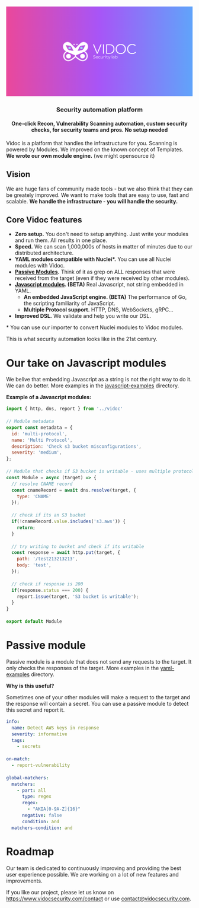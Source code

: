 <p align="center"><a href="https://k6.io/"><img src="assets/new-cover-with-logo.png" alt="k6" /></a></p>

<h3 align="center">Security automation platform</h3>
<h4 align="center">One-click Recon, Vulnerability Scanning automation, custom security checks, for security teams and pros. No setup needed</h4>

Vidoc is a platform that handles the infrastructure for you. Scanning is powered by Modules. We improved on the known concept of Templates. **We wrote our own module engine.** (we might opensource it)

## Vision

We are huge fans of community made tools - but we also think that they can be greately improved. We want to make tools that are easy to use, fast and scalable. **We handle the infrastructure - you will handle the security.**

## Core Vidoc features

- **Zero setup.** You don't need to setup anything. Just write your modules and run them. All results in one place.
- **Speed.** We can scan 1,000,000s of hosts in matter of minutes due to our distributed architecture.
- **YAML modules compatible with Nuclei\*.** You can use all Nuclei modules with Vidoc.
- **[Passive Modules](#passive-module).** Think of it as grep on ALL responses that were received
from the target (even if they were received by other modules).
- **[Javascript modules](#our-take-on-javascript-modules). (BETA)** Real Javascript, not string embedded in YAML.
    - **An embedded JavaScript engine. (BETA)** The performance of Go, the scripting familiarity of JavaScript.
    - **Multiple Protocol support.** HTTP, DNS, WebSockets, gRPC...
- **Improved DSL.** We validate and help you write our DSL.

\* You can use our importer to convert Nuclei modules to Vidoc modules.

This is what security automation looks like in the 21st century.

# Our take on Javascript modules

We belive that embedding Javascript as a string is not the right way to do it. We can do better. More examples in the [javascript-examples](javascript-examples) directory.

**Example of a Javascript modules:**

```javascript
import { http, dns, report } from '../vidoc'

// Module metadata
export const metadata = {
  id: 'multi-protocol',
  name: 'Multi Protocol',
  description: 'Check s3 bucket misconfigurations',
  severity: 'medium',
};

// Module that checks if S3 bucket is writable - uses multiple protocols
const Module = async (target) => {
  // resolve CNAME record
  const cnameRecord = await dns.resolve(target, {
    type: 'CNAME'
  });

  // check if its an S3 bucket
  if(!cnameRecord.value.includes('s3.aws')) {
    return;
  }

  // try writing to bucket and check if its writable
  const response = await http.put(target, {
    path: '/test213213213',
    body: 'test',
  });

  // check if response is 200
  if(response.status === 200) {
    report.issue(target, 'S3 bucket is writable');
  }
}

export default Module
```

# Passive module

Passive module is a module that does not send any requests to the target. It only checks the responses of the target. More examples in the [yaml-examples](yaml-examples) directory.

**Why is this useful?**

Sometimes one of your other modules will make a request to the target and the response will contain a secret. You can use a passive module to detect this secret and report it.

```yaml
info:
  name: Detect AWS keys in response
  severity: informative
  tags:
    - secrets

on-match:
  - report-vulnerability

global-matchers:
  matchers:
    - part: all
      type: regex
      regex:
        - "AKIA[0-9A-Z]{16}"
      negative: false
      condition: and
  matchers-condition: and
```

# Roadmap

Our team is dedicated to continuously improving and providing the best user experience possible. We are working on a lot of new features and improvements.



If you like our project, please let us know on https://www.vidocsecurity.com/contact or use contact@vidocsecurity.com.